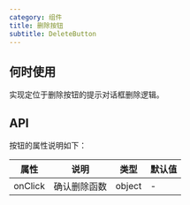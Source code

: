 ```yaml
---
category: 组件
title: 删除按钮
subtitle: DeleteButton
---
```


## 何时使用

实现定位于删除按钮的提示对话框删除逻辑。

## API

按钮的属性说明如下：

属性 | 说明 | 类型 | 默认值
-----|-----|-----|------
onClick | 确认删除函数 | object | -

